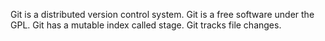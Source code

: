 Git is a distributed version control system.
Git is a free software under the GPL.
Git has a mutable index called stage.
Git tracks file changes.
